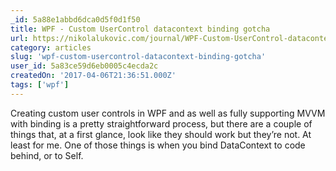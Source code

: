 ```yaml
---
_id: 5a88e1abbd6dca0d5f0d1f50
title: WPF - Custom UserControl datacontext binding gotcha
url: https://nikolalukovic.com/journal/WPF-Custom-UserControl-datacontext-binding-gotcha.html
category: articles
slug: 'wpf-custom-usercontrol-datacontext-binding-gotcha'
user_id: 5a83ce59d6eb0005c4ecda2c
createdOn: '2017-04-06T21:36:51.000Z'
tags: ['wpf']
---
```


Creating custom user controls in WPF and as well as fully supporting MVVM with binding is a pretty straightforward process, but there are a couple of things that, at a first glance, look like they should work but they’re not. At least for me. One of those things is when you bind DataContext to code behind, or to Self.

